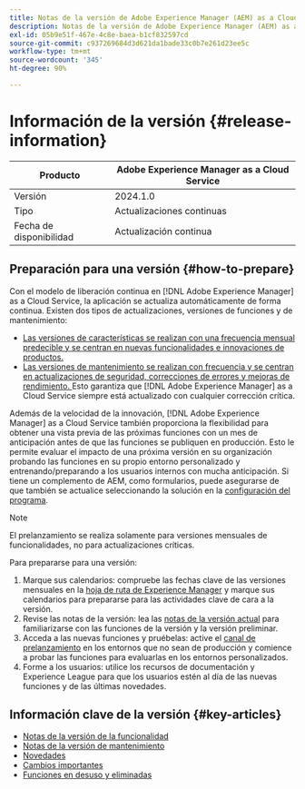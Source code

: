 ```yaml
---
title: Notas de la versión de Adobe Experience Manager (AEM) as a Cloud Service.
description: Notas de la versión de Adobe Experience Manager (AEM) as a Cloud Service.
exl-id: 05b9e51f-467e-4c8e-baea-b1cf832597cd
source-git-commit: c937269684d3d621da1bade33c0b7e261d23ee5c
workflow-type: tm+mt
source-wordcount: '345'
ht-degree: 90%

---
```



# Información de la versión {#release-information}

| Producto | Adobe Experience Manager as a Cloud Service |
|---|---|
| Versión | 2024.1.0 |
| Tipo | Actualizaciones continuas |
| Fecha de disponibilidad | Actualización continua |

## Preparación para una versión {#how-to-prepare}

Con el modelo de liberación continua en [!DNL Adobe Experience Manager] as a Cloud Service, la aplicación se actualiza automáticamente de forma continua. Existen dos tipos de actualizaciones, versiones de funciones y de mantenimiento:

* [Las versiones de características se realizan con una frecuencia mensual predecible y se centran en nuevas funcionalidades e innovaciones de productos.](/help/release-notes/release-notes-cloud/release-notes-current.md)
* [Las versiones de mantenimiento se realizan con frecuencia y se centran en actualizaciones de seguridad, correcciones de errores y mejoras de rendimiento. ](/help/release-notes/maintenance/latest.md) Esto garantiza que [!DNL Adobe Experience Manager] as a Cloud Service siempre está actualizado con cualquier corrección crítica.

Además de la velocidad de la innovación, [!DNL Adobe Experience Manager] as a Cloud Service también proporciona la flexibilidad para obtener una vista previa de las próximas funciones con un mes de anticipación antes de que las funciones se publiquen en producción. Esto le permite evaluar el impacto de una próxima versión en su organización probando las funciones en su propio entorno personalizado y entrenando/preparando a los usuarios internos con mucha anticipación. Si tiene un complemento de AEM, como formularios, puede asegurarse de que también se actualice seleccionando la solución en la [configuración del programa](/help/implementing/cloud-manager/getting-access-to-aem-in-cloud/creating-production-programs.md).

>[!NOTE]
>
>El prelanzamiento se realiza solamente para versiones mensuales de funcionalidades, no para actualizaciones críticas.

Para prepararse para una versión:

1. Marque sus calendarios: compruebe las fechas clave de las versiones mensuales en la [hoja de ruta de Experience Manager](https://experienceleague.adobe.com/docs/experience-manager-release-information/aem-release-updates/update-releases-roadmap.html?lang=es#aem-as-cloud-service) y marque sus calendarios para prepararse para las actividades clave de cara a la versión.
1. Revise las notas de la versión: lea las [notas de la versión actual](/help/release-notes/release-notes-cloud/release-notes-current.md) para familiarizarse con las funciones de la versión y la versión preliminar.
1. Acceda a las nuevas funciones y pruébelas: active el [canal de prelanzamiento](/help/release-notes/prerelease.md) en los entornos que no sean de producción y comience a probar las funciones para evaluarlas en los entornos personalizados.
1. Forme a los usuarios: utilice los recursos de documentación y Experience League para que los usuarios estén al día de las nuevas funciones y de las últimas novedades.

## Información clave de la versión {#key-articles}

* [Notas de la versión de la funcionalidad](/help/release-notes/release-notes-cloud/release-notes-current.md)
* [Notas de la versión de mantenimiento](/help/release-notes/maintenance/latest.md)
* [Novedades](what-is-new.md)
* [Cambios importantes](aem-cloud-changes.md)
* [Funciones en desuso y eliminadas](deprecated-removed-features.md)
